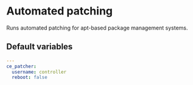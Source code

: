 # Automated patching
Runs automated patching for apt-based package management systems.

<!--TOC-->
<!--ENDTOC-->

<!--ROLEVARS-->
## Default variables
```yaml
---
ce_patcher:
  username: controller
  reboot: false
```

<!--ENDROLEVARS-->
